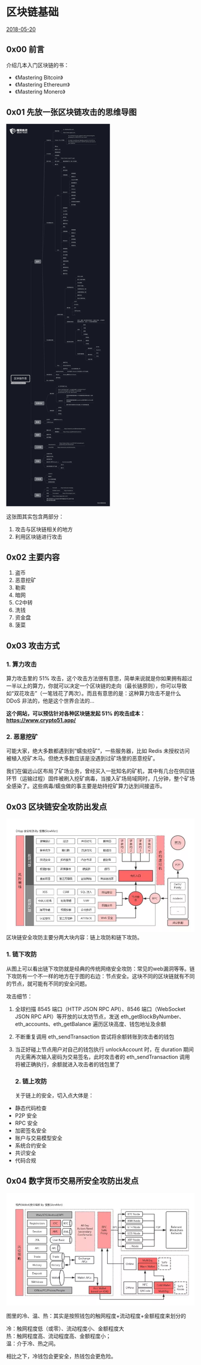 # 区块链基础

[2018-05-20]()

## [](#0x00-前言 "0x00 前言")0x00 前言

介绍几本入门区块链的书：

* 《Mastering Bitcoin》
* 《Mastering Ethereum》
* 《Mastering Monero》

## [](#0x01-先放一张区块链攻击的思维导图 "0x01 先放一张区块链攻击的思维导图")0x01 先放一张区块链攻击的思维导图

![](1.jpg)

这张图其实包含两部分：

1.  攻击与区块链相关的地方
2.  利用区块链进行攻击

## [](#0x02-主要内容 "0x02 主要内容")0x02 主要内容

1.  盗币
2.  恶意挖矿
3.  勒索
4.  暗网
5.  C2中转
6.  洗钱
7.  资金盘
8.  菠菜

## [](#0x03-攻击方式 "0x03 攻击方式")0x03 攻击方式

### [](#1-算力攻击 "1. 算力攻击")1\. 算力攻击

算力攻击里的 51\% 攻击，这个攻击方法很有意思，简单来说就是你如果拥有超过一半以上的算力，你就可以决定一个区块链的走向（最长链原则），你可以导致如“双花攻击”（一笔钱花了两次）。而且有意思的是：这种算力攻击不是什么 DDoS 非法的，他是这个世界合法的…

**这个网站，可以预估针对各种区块链发起 51\% 的攻击成本：<https://www.crypto51.app/>**

### [](#2-恶意挖矿 "2. 恶意挖矿")2\. 恶意挖矿

可能大家，绝大多数都遇到到“蠕虫挖矿”，一些服务器，比如 Redis 未授权访问被植入挖矿木马。但绝大多数应该是没遇到过矿场里的恶意挖矿。

我们在偏远山区布局了矿场业务，曾经买入一批知名的矿机，其中有几台在供应链环节（运输过程）固件被刷入挖矿病毒，当接入矿场局域网时，几分钟，整个矿场全感染了。这些病毒/蠕虫做的事主要是劫持挖矿算力达到间接盗币。

## [](#0x03-区块链安全攻防出发点 "0x03 区块链安全攻防出发点")0x03 区块链安全攻防出发点

![](1.png)
区块链安全攻防主要分两大块内容：链上攻防和链下攻防。

### [](#1-链下攻防 "1. 链下攻防")1\. 链下攻防

从图上可以看出链下攻防就是经典的传统网络安全攻防：常见的web漏洞等等。链下攻防有一个不一样的地方在于图的右边：节点安全。这块不同的区块链就有不同的节点，就可能有不同的安全问题。

攻击细节：

1.  全球扫描 8545 端口（HTTP JSON RPC API）、8546 端口（WebSocket JSON RPC API）等开放的以太坊节点，发送 eth\_getBlockByNumber、eth\_accounts、eth\_getBalance 遍历区块高度、钱包地址及余额
2.  不断重复调用 eth\_sendTransaction 尝试将余额转账到攻击者的钱包
3.  当正好碰上节点用户对自己的钱包执行 unlockAccount 时，在 duration 期间内无需再次输入密码为交易签名，此时攻击者的 eth\_sendTransaction 调用将被正确执行，余额就进入攻击者的钱包里了

    ### [](#2-链上攻防 "2. 链上攻防")2\. 链上攻防

    关于链上的安全，切入点大体是：

* 静态代码检查
* P2P 安全
* RPC 安全
* 加密签名安全
* 账户与交易模型安全
* 系统合约安全
* 共识安全
* 代码合规

## [](#0x04-数字货币交易所安全攻防出发点 "0x04 数字货币交易所安全攻防出发点")0x04 数字货币交易所安全攻防出发点

![](2.png)

图里的冷、温、热：其实是按照钱包的触网程度+流动程度+金额程度来划分的

冷：触网程度低（或零）、流动程度小、金额程度大  
热：触网程度高、流动程度高、金额程度小；  
温：介于冷、热之间。

相比之下，冷钱包会更安全，热钱包会更危险。
